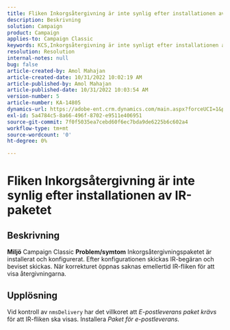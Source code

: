 ```yaml
---
title: Fliken Inkorgsåtergivning är inte synlig efter installationen av IR-paketet
description: Beskrivning
solution: Campaign
product: Campaign
applies-to: Campaign Classic
keywords: KCS,Inkorgsåtergivning är inte synligt efter installationen av IR-paketet
resolution: Resolution
internal-notes: null
bug: false
article-created-by: Amol Mahajan
article-created-date: 10/31/2022 10:02:19 AM
article-published-by: Amol Mahajan
article-published-date: 10/31/2022 10:03:54 AM
version-number: 5
article-number: KA-14805
dynamics-url: https://adobe-ent.crm.dynamics.com/main.aspx?forceUCI=1&pagetype=entityrecord&etn=knowledgearticle&id=81ef1618-0359-ed11-9561-6045bd006079
exl-id: 5a4784c5-8a66-496f-8702-e9511e406951
source-git-commit: 7f0f5035ea7cebd60f6ec7bda9de6225b6c602a4
workflow-type: tm+mt
source-wordcount: '0'
ht-degree: 0%

---
```


# Fliken Inkorgsåtergivning är inte synlig efter installationen av IR-paketet

## Beskrivning

<b>Miljö</b>
Campaign Classic
<b>Problem/symtom</b>
Inkorgsåtergivningspaketet är installerat och konfigurerat. Efter konfigurationen skickas IR-begäran och beviset skickas. När korrekturet öppnas saknas emellertid IR-fliken för att visa återgivningarna.


## Upplösning


Vid kontroll av `nmsDelivery` har det villkoret att *E-postleverans* *paket krävs* för att IR-fliken ska visas. Installera *Paket för e-postleverans.*
